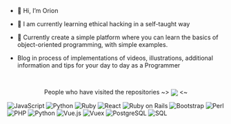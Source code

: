 - 👋 Hi, I’m Orion

- 🌱 I am currently learning ethical hacking in a self-taught way
- 💞️ Currently create a simple platform where you can learn the basics of object-oriented programming, with simple examples.
- Blog in process of implementations of videos, illustrations, additional information and tips for your day to day as a Programmer 
<!---
orion9ftf/orion9ftf is a ✨ special ✨ repository because its `README.md` (this file) appears on your GitHub profile.
You can click the Preview link to take a look at your changes.
--->

<br />

 <p align="center">People who have visited the repositories ~> <img align="center" src="https://profile-counter.glitch.me/orion9ftf/count.svg" /> <~ </p>

![JavaScript](https://img.shields.io/badge/-JavaScript-F7DF1E?style=flat-square&logo=javascript&logoColor=black)
![Python](https://img.shields.io/badge/-Python-3776AB?style=flat-square&logo=python&logoColor=white)
![Ruby](https://img.shields.io/badge/-Ruby-CC342D?style=flat-square&logo=ruby&logoColor=white)
![React](https://img.shields.io/badge/-React-61DAFB?style=flat-square&logo=react&logoColor=black)
![Ruby on Rails](https://img.shields.io/badge/-Ruby_on_Rails-CC0000?style=flat-square&logo=ruby-on-rails&logoColor=white)
![Bootstrap](https://img.shields.io/badge/-Bootstrap-7952B3?style=flat-square&logo=bootstrap&logoColor=white)
![Perl](https://img.shields.io/badge/-Perl-39457E?style=flat-square&logo=perl&logoColor=white)
![PHP](https://img.shields.io/badge/-PHP-777BB4?style=flat-square&logo=php&logoColor=white)
![Python](https://img.shields.io/badge/-Python-3776AB?style=flat-square&logo=python&logoColor=white)
![Vue.js](https://img.shields.io/badge/-Vue.js-4FC08D?style=flat-square&logo=vue.js&logoColor=white)
![Vuex](https://img.shields.io/badge/-Vuex-35495E?style=flat-square&logo=vuex&logoColor=4FC08D)
![PostgreSQL](https://img.shields.io/badge/-PostgreSQL-336791?style=flat-square&logo=postgresql&logoColor=white)
![SQL](https://img.shields.io/badge/-SQL-4479A1?style=flat-square&logo=sql&logoColor=white)
